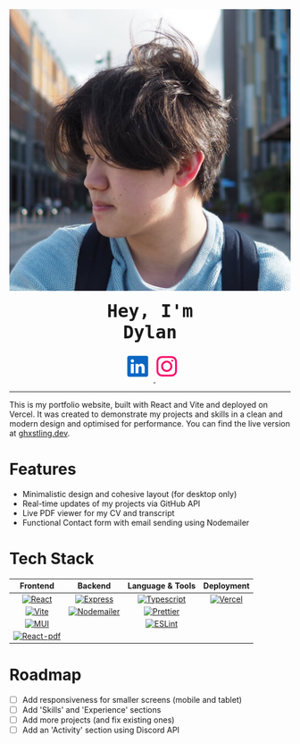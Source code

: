 <div align="center">
<a href="https://ghxstling.dev" target="_blank">
  <img src="/public/assets/avatar.jpg" alt="Dylan's Portfolio" />
</a>

<code style="font-size: 2rem; font-weight: bold;">Hey, I'm Dylan</code>

<a href="https://www.linkedin.com/in/dylan-choy/" target="_blank" rel="noopener noreferrer">
<svg width="56px" height="56px" viewBox="0 0 24 24" fill="none" xmlns="http://www.w3.org/2000/svg" transform="rotate(0)"><g id="SVGRepo_bgCarrier" stroke-width="0"></g><g id="SVGRepo_tracerCarrier" stroke-linecap="round" stroke-linejoin="round" stroke="#CCCCCC" stroke-width="0.288"></g><g id="SVGRepo_iconCarrier"> <path d="M18.72 3.99997H5.37C5.19793 3.99191 5.02595 4.01786 4.86392 4.07635C4.70189 4.13484 4.55299 4.22471 4.42573 4.34081C4.29848 4.45692 4.19537 4.59699 4.12232 4.75299C4.04927 4.909 4.0077 5.07788 4 5.24997V18.63C4.01008 18.9901 4.15766 19.3328 4.41243 19.5875C4.6672 19.8423 5.00984 19.9899 5.37 20H18.72C19.0701 19.9844 19.4002 19.8322 19.6395 19.5761C19.8788 19.32 20.0082 18.9804 20 18.63V5.24997C20.0029 5.08247 19.9715 4.91616 19.9078 4.76122C19.8441 4.60629 19.7494 4.466 19.6295 4.34895C19.5097 4.23191 19.3672 4.14059 19.2108 4.08058C19.0544 4.02057 18.8874 3.99314 18.72 3.99997ZM9 17.34H6.67V10.21H9V17.34ZM7.89 9.12997C7.72741 9.13564 7.5654 9.10762 7.41416 9.04768C7.26291 8.98774 7.12569 8.89717 7.01113 8.78166C6.89656 8.66615 6.80711 8.5282 6.74841 8.37647C6.6897 8.22474 6.66301 8.06251 6.67 7.89997C6.66281 7.73567 6.69004 7.57169 6.74995 7.41854C6.80986 7.26538 6.90112 7.12644 7.01787 7.01063C7.13463 6.89481 7.2743 6.80468 7.42793 6.74602C7.58157 6.68735 7.74577 6.66145 7.91 6.66997C8.07259 6.66431 8.2346 6.69232 8.38584 6.75226C8.53709 6.8122 8.67431 6.90277 8.78887 7.01828C8.90344 7.13379 8.99289 7.27174 9.05159 7.42347C9.1103 7.5752 9.13699 7.73743 9.13 7.89997C9.13719 8.06427 9.10996 8.22825 9.05005 8.3814C8.99014 8.53456 8.89888 8.6735 8.78213 8.78931C8.66537 8.90513 8.5257 8.99526 8.37207 9.05392C8.21843 9.11259 8.05423 9.13849 7.89 9.12997ZM17.34 17.34H15V13.44C15 12.51 14.67 11.87 13.84 11.87C13.5822 11.8722 13.3313 11.9541 13.1219 12.1045C12.9124 12.2549 12.7546 12.4664 12.67 12.71C12.605 12.8926 12.5778 13.0865 12.59 13.28V17.34H10.29V10.21H12.59V11.21C12.7945 10.8343 13.0988 10.5225 13.4694 10.3089C13.84 10.0954 14.2624 9.98848 14.69 9.99997C16.2 9.99997 17.34 11 17.34 13.13V17.34Z" fill="#0a66c2"></path> </g></svg>
</a>
<a href="https://www.instagram.com/doodlyn_/" target="_blank" rel="noopener noreferrer">
<svg width="40px" height="56px" viewBox="0 0 24 24" fill="none" xmlns="http://www.w3.org/2000/svg" stroke=""><g id="SVGRepo_bgCarrier" stroke-width="0"></g><g id="SVGRepo_tracerCarrier" stroke-linecap="round" stroke-linejoin="round"></g><g id="SVGRepo_iconCarrier"> <path fill-rule="evenodd" clip-rule="evenodd" d="M12 18C15.3137 18 18 15.3137 18 12C18 8.68629 15.3137 6 12 6C8.68629 6 6 8.68629 6 12C6 15.3137 8.68629 18 12 18ZM12 16C14.2091 16 16 14.2091 16 12C16 9.79086 14.2091 8 12 8C9.79086 8 8 9.79086 8 12C8 14.2091 9.79086 16 12 16Z" fill="#FF0069"></path> <path d="M18 5C17.4477 5 17 5.44772 17 6C17 6.55228 17.4477 7 18 7C18.5523 7 19 6.55228 19 6C19 5.44772 18.5523 5 18 5Z" fill="#FF0069"></path> <path fill-rule="evenodd" clip-rule="evenodd" d="M1.65396 4.27606C1 5.55953 1 7.23969 1 10.6V13.4C1 16.7603 1 18.4405 1.65396 19.7239C2.2292 20.8529 3.14708 21.7708 4.27606 22.346C5.55953 23 7.23969 23 10.6 23H13.4C16.7603 23 18.4405 23 19.7239 22.346C20.8529 21.7708 21.7708 20.8529 22.346 19.7239C23 18.4405 23 16.7603 23 13.4V10.6C23 7.23969 23 5.55953 22.346 4.27606C21.7708 3.14708 20.8529 2.2292 19.7239 1.65396C18.4405 1 16.7603 1 13.4 1H10.6C7.23969 1 5.55953 1 4.27606 1.65396C3.14708 2.2292 2.2292 3.14708 1.65396 4.27606ZM13.4 3H10.6C8.88684 3 7.72225 3.00156 6.82208 3.0751C5.94524 3.14674 5.49684 3.27659 5.18404 3.43597C4.43139 3.81947 3.81947 4.43139 3.43597 5.18404C3.27659 5.49684 3.14674 5.94524 3.0751 6.82208C3.00156 7.72225 3 8.88684 3 10.6V13.4C3 15.1132 3.00156 16.2777 3.0751 17.1779C3.14674 18.0548 3.27659 18.5032 3.43597 18.816C3.81947 19.5686 4.43139 20.1805 5.18404 20.564C5.49684 20.7234 5.94524 20.8533 6.82208 20.9249C7.72225 20.9984 8.88684 21 10.6 21H13.4C15.1132 21 16.2777 20.9984 17.1779 20.9249C18.0548 20.8533 18.5032 20.7234 18.816 20.564C19.5686 20.1805 20.1805 19.5686 20.564 18.816C20.7234 18.5032 20.8533 18.0548 20.9249 17.1779C20.9984 16.2777 21 15.1132 21 13.4V10.6C21 8.88684 20.9984 7.72225 20.9249 6.82208C20.8533 5.94524 20.7234 5.49684 20.564 5.18404C20.1805 4.43139 19.5686 3.81947 18.816 3.43597C18.5032 3.27659 18.0548 3.14674 17.1779 3.0751C16.2777 3.00156 15.1132 3 13.4 3Z" fill="#FF0069"></path> </g></svg>
</a>
</div>

---

This is my portfolio website, built with React and Vite and deployed on Vercel. It was created to demonstrate my projects and skills in a clean and modern design and optimised for performance. You can find the live version at [ghxstling.dev](https://ghxstling.dev).

# Features

- Minimalistic design and cohesive layout (for desktop only)
- Real-time updates of my projects via GitHub API
- Live PDF viewer for my CV and transcript
- Functional Contact form with email sending using Nodemailer

# Tech Stack

|               **Frontend**               |                 **Backend**                 |            **Language & Tools**             |         **Deployment**          |
| :--------------------------------------: | :-----------------------------------------: | :-----------------------------------------: | :-----------------------------: |
|     [![React][React.js]][React-url]      |     [![Express][Express]][Express-url]      | [![Typescript][Typescript]][Typescript-url] | [![Vercel][Vercel]][Vercel-url] |
|        [![Vite][Vite]][Vite-url]         | [![Nodemailer][Nodemailer]][Nodemailer-url] |    [![Prettier][Prettier]][Prettier-url]    |                                 |
|          [![MUI][MUI]][MUI-url]          |                                             |       [![ESLint][ESLint]][ESLint-url]       |                                 |
| [![React-pdf][React-pdf]][react-pdf-url] |                                             |                                             |                                 |

[React.js]: https://img.shields.io/badge/React-20232A?style=for-the-badge&logo=react&logoColor=61DAFB
[React-url]: https://reactjs.org/
[Vite]: https://img.shields.io/badge/vite-646CFF?style=for-the-badge&logo=vite&logoColor=white
[Vite-url]: https://vite.dev/
[MUI]: https://img.shields.io/badge/MUI-007FFF?style=for-the-badge&logo=MUI&logoColor=white
[MUI-url]: https://mui.com/
[React-pdf]: https://img.shields.io/badge/React--pdf-FF0069?style=for-the-badge&logoColor=white
[React-pdf-url]: https://mui.com/
[Express]: https://img.shields.io/badge/Express-white?style=for-the-badge&logo=Express&logoColor=black
[Express-url]: https://vercel.com/
[Nodemailer]: https://img.shields.io/badge/Nodemailer-5FA04E?style=for-the-badge&logo=gmail&logoColor=white
[Nodemailer-url]: https://nodemailer.com/
[Typescript]: https://img.shields.io/badge/TypeScript-007ACC?style=for-the-badge&logo=typescript&logoColor=white
[Typescript-url]: https://www.typescriptlang.org/
[Prettier]: https://img.shields.io/badge/prettier-F7B93E?style=for-the-badge&logo=prettier&logoColor=white
[Prettier-url]: https://prettier.io/
[ESLint]: https://img.shields.io/badge/ESLint-4B32C3?style=for-the-badge&logo=ESLint&logoColor=white
[ESLint-url]: https://prettier.io/
[Vercel]: https://img.shields.io/badge/Vercel-black?style=for-the-badge&logo=Vercel&logoColor=white
[Vercel-url]: https://vercel.com/

# Roadmap

- [ ] Add responsiveness for smaller screens (mobile and tablet)
- [ ] Add 'Skills' and 'Experience' sections
- [ ] Add more projects (and fix existing ones)
- [ ] Add an 'Activity' section using Discord API
